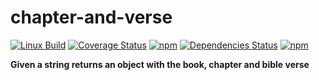 # chapter-and-verse

[![Linux Build](https://img.shields.io/travis/danday74/chapter-and-verse/master.svg?label=linux)](https://travis-ci.org/danday74/chapter-and-verse)
[![Coverage Status](https://coveralls.io/repos/github/danday74/chapter-and-verse/badge.svg)](https://coveralls.io/github/danday74/chapter-and-verse)
[![npm](https://img.shields.io/npm/v/chapter-and-verse.svg)](https://www.npmjs.com/package/chapter-and-verse)
[![Dependencies Status](https://david-dm.org/danday74/chapter-and-verse/status.svg)](https://david-dm.org/danday74/chapter-and-verse)
[![npm](https://img.shields.io/npm/dm/chapter-and-verse.svg)](https://www.npmjs.com/package/chapter-and-verse)

**Given a string returns an object with the book, chapter and bible verse**
